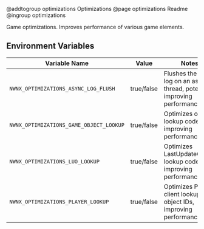 @addtogroup optimizations Optimizations
@page optimizations Readme
@ingroup optimizations

Game optimizations. Improves performance of various game elements.

## Environment Variables

| Variable Name | Value | Notes |
| -------------   | :----: | ------------------------------------ |
| `NWNX_OPTIMIZATIONS_ASYNC_LOG_FLUSH` | true/false | Flushes the game log on an async thread, potentially improving performance |
| `NWNX_OPTIMIZATIONS_GAME_OBJECT_LOOKUP` | true/false | Optimizes object lookup code, improving performance |
| `NWNX_OPTIMIZATIONS_LUO_LOOKUP` | true/false | Optimizes LastUpdateObject lookup code, improving performance |
| `NWNX_OPTIMIZATIONS_PLAYER_LOOKUP` | true/false | Optimizes Player client lookup from object IDs, improving performance |

